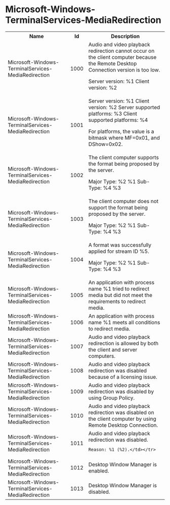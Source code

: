 # Microsoft-Windows-TerminalServices-MediaRedirection

<table>
<colgroup><col/><col/><col/></colgroup>
<tr><th>Name</th><th>Id</th><th>Description</th></tr>
<tr><td>Microsoft-Windows-TerminalServices-MediaRedirection</td><td>1000</td><td>Audio and video playback redirection cannot occur on the client computer because the Remote Desktop Connection version is too low.

Server version: %1 
Client version: %2</td></tr>
<tr><td>Microsoft-Windows-TerminalServices-MediaRedirection</td><td>1001</td><td>Server version: %1 
Client version: %2 
Server supported platforms: %3 
Client supported platforms: %4 

For platforms, the value is a bitmask where MF=0x01, and DShow=0x02.</td></tr>
<tr><td>Microsoft-Windows-TerminalServices-MediaRedirection</td><td>1002</td><td>The client computer supports the format being proposed by the server.

Major Type:
%2
%1
Sub-Type:
%4
%3</td></tr>
<tr><td>Microsoft-Windows-TerminalServices-MediaRedirection</td><td>1003</td><td>The client computer does not support the format being proposed by the server.

Major Type:
%2
%1
Sub-Type:
%4
%3</td></tr>
<tr><td>Microsoft-Windows-TerminalServices-MediaRedirection</td><td>1004</td><td>A format was successfully applied for stream ID %5.

Major Type:
%2
%1
Sub-Type:
%4
%3</td></tr>
<tr><td>Microsoft-Windows-TerminalServices-MediaRedirection</td><td>1005</td><td>An application with process name %1 tried to redirect media but did not meet the requirements to redirect media.</td></tr>
<tr><td>Microsoft-Windows-TerminalServices-MediaRedirection</td><td>1006</td><td>An application with process name %1 meets all conditions to redirect media.</td></tr>
<tr><td>Microsoft-Windows-TerminalServices-MediaRedirection</td><td>1007</td><td>Audio and video playback redirection is allowed by both the client and server computers.</td></tr>
<tr><td>Microsoft-Windows-TerminalServices-MediaRedirection</td><td>1008</td><td>Audio and video playback redirection was disabled because of a licensing issue.</td></tr>
<tr><td>Microsoft-Windows-TerminalServices-MediaRedirection</td><td>1009</td><td>Audio and video playback redirection was disabled by using Group Policy.</td></tr>
<tr><td>Microsoft-Windows-TerminalServices-MediaRedirection</td><td>1010</td><td>Audio and video playback redirection was disabled on the client computer by using Remote Desktop Connection.</td></tr>
<tr><td>Microsoft-Windows-TerminalServices-MediaRedirection</td><td>1011</td><td>Audio and video playback redirection was disabled.

	Reason: %1 (%2).</td></tr>
<tr><td>Microsoft-Windows-TerminalServices-MediaRedirection</td><td>1012</td><td>Desktop Window Manager is enabled.</td></tr>
<tr><td>Microsoft-Windows-TerminalServices-MediaRedirection</td><td>1013</td><td>Desktop Window Manager is disabled.</td></tr>
</table>
